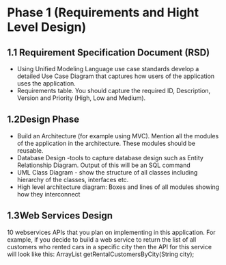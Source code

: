 # Phase 1 (Requirements and Hight Level Design) 

## 1.1	Requirement Specification Document (RSD) 
* Using Unified Modeling Language use case standards develop a detailed Use Case Diagram that captures how users of the application uses the application.  
* Requirements table.  You should capture the required ID, Description, Version and Priority (High, Low and Medium).

## 1.2Design Phase
* Build an Architecture (for example using MVC). Mention all the modules of the application in the architecture. These modules should be reusable.
* Database Design -tools to capture database design such as Entity Relationship Diagram. Output of this will be an SQL command
* UML Class Diagram - show the structure of all classes including hierarchy of the classes, interfaces etc.
* High level architecture diagram: Boxes and lines of all modules showing how they interconnect

## 1.3Web Services Design
10 webservices APIs that you plan on implementing in this application.  For example, if you decide to build a web service to return the list of all customers who rented cars in a specific city then the API for this service will look like this:
	ArrayList<String> getRentalCustomersByCity(String city);
